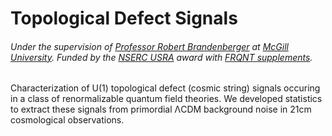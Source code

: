 # Topological Defect Signals
###### Under the supervision of [Professor Robert Brandenberger](https://www.physics.mcgill.ca/~rhb/) at [McGill University](https://www.mcgill.ca/). Funded by the [NSERC USRA](https://www.nserc-crsng.gc.ca/students-etudiants/ug-pc/usra-brpc_eng.asp) award with [FRQNT supplements](https://frq.gouv.qc.ca/en/program/supplements-of-the-nserc-undergraduate-student-research-awards-usra-bpca-2023-2024/).

Characterization of U(1) topological defect (cosmic string) signals occuring in a class of renormalizable quantum field theories. We developed statistics to extract these signals from primordial ΛCDM background noise in 21cm cosmological observations.
